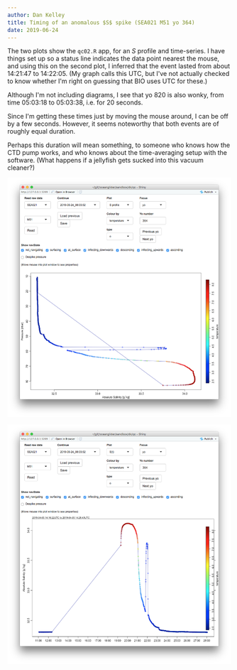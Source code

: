 ```yaml
---
author: Dan Kelley
title: Timing of an anomalous $S$ spike (SEA021 M51 yo 364)
date: 2019-06-24
---
```



The two plots show the `qc02.R` app, for an $S$ profile and time-series. I have
things set up so a status line indicates the data point nearest the mouse, and
using this on the second plot, I inferred that the event lasted from about
14:21:47 to 14:22:05.  (My graph calls this UTC, but I've not actually checked
to know whether I'm right on guessing that BIO uses UTC for these.)

Although I'm not including diagrams, I see that yo 820 is also wonky, from time
05:03:18 to 05:03:38, i.e. for 20 seconds.

Since I'm getting these times just by moving the mouse around, I can be off by
a few seconds.  However, it seems noteworthy that both events are of roughly
equal duration.

Perhaps this duration will mean something, to someone who knows how the CTD
pump works, and who knows about the time-averaging setup with the software.
(What happens if a jellyfish gets sucked into this vacuum cleaner?)


![SEA021 M51 yo 364 Salinity Profile, colour-coded by temperature.](Sp.png)

![SEA021 M51 yo 364 Salinity time-series, colour-coded by temperature.](St.png)




